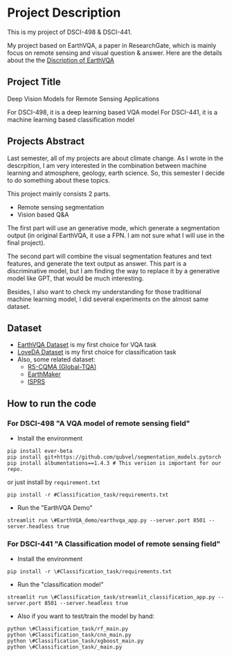 # Project Description
This is my project of DSCI-498 & DSCI-441.

My project based on EarthVQA, a paper in ResearchGate, which is mainly focus on remote sensing and visual question & answer. Here are the details about the the [Discription of EarthVQA](ori_README.md)


## Project Title
Deep Vision Models for Remote Sensing Applications

For DSCI-498, it is a deep learning based VQA model
For DSCI-441, it is a machine learning based classification model

## Projects Abstract
Last semester, all of my projects are about climate change. As I wrote in the descrpition, I am very interested in the combination between machine learning and atmosphere, geology, earth science. So, this semester I decide to do something about these topics.

This project mainly consists 2 parts. 
- Remote sensing segmentation
- Vision based Q&A

The first part will use an generative mode, which generate a segmentation output (in original EarthVQA, it use a FPN. I am not sure what I will use in the final project). 

The second part will combine the visual segmentation features and text features, and generate the text output as answer. This part is a discriminative model, but I am finding the way to replace it by a generative model like GPT, that would be much interesting.

Besides, I also want to check my understanding for those traditional machine learning model, I did several experiments on the almost same dataset.

## Dataset
- [EarthVQA Dataset](https://forms.office.com/r/g6hr92aCj5) is my first choice for VQA task
- [LoveDA Dataset](https://zenodo.org/records/5706578) is my first choice for classification task
- Also, some related dataset:
    - [RS-CQMA (Global-TQA)](https://github.com/shenyedepisa/RSCMQA?tab=readme-ov-file)
    - [EarthMaker](https://github.com/wivizhang/EarthMarker)
    - [ISPRS](https://www.isprs.org/resources/datasets/images/)


## How to run the code

### For DSCI-498 "A VQA model of remote sensing field"
- Install the environment
```
pip install ever-beta
pip install git+https://github.com/qubvel/segmentation_models.pytorch
pip install albumentations==1.4.3 # This version is important for our repo.
```
or just install by `requirement.txt`
```
pip install -r #Classification_task/requirements.txt
```
- Run the "EarthVQA Demo"
```
streamlit run \#EarthVQA_demo/earthvqa_app.py --server.port 8501 --server.headless true
```



### For DSCI-441 "A Classification model of remote sensing field"
- Install the environment
```
pip install -r \#Classification_task/requirements.txt
```

- Run the "classification model"
```
streamlit run \#Classification_task/streamlit_classification_app.py --server.port 8501 --server.headless true
```

- Also if you want to test/train the model by hand:
```
python \#Classification_task/rf_main.py
python \#Classification_task/cnn_main.py
python \#Classification_task/xgboost_main.py
python \#Classification_task/_main.py
```